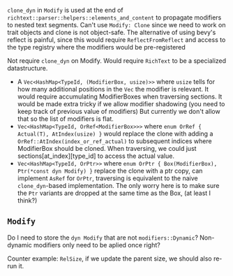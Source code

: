 `clone_dyn` in `Modify` is used at the end of `richtext::parser::helpers::elements_and_content`
to propagate modifiers to nested text segments. Can't use `Modify: Clone`
since we need to work on trait objects and clone is not object-safe.
The alternative of using bevy's reflect is painful, since this would require
`ReflectFromReflect` and access to the type registry where the modifiers would
be pre-registered

Not require `clone_dyn` on Modify. Would require `RichText` to be
a specialized datastructure.

- A `Vec<HashMap<TypeId, (ModifierBox, usize)>>` where `usize` tells for how
  many additional positions in the `Vec` the modifier is relevant.
  It would require accumulating ModifierBoxes when traversing sections.
  It would be made extra tricky if we allow modifier shadowing (you need to
  keep track of previous value of modifiers) But currently we don't allow that
  so the list of modifiers is flat.
- `Vec<HashMap<TypeId, OrRef<ModifierBox>>>` where `enum OrRef { Actual(T), AtIndex(usize) }`
  would replace the clone with adding a `OrRef::AtIndex(index_or_ref_actual)` to
  subsequent indices where ModifierBox should be cloned.
  When traversing, we could just sections[at_index][type_id] to access the actual
  value.
- `Vec<HashMap<TypeId, OrPtr>>` where `enum OrPtr { Box(ModifierBox), Ptr(*const dyn Modify) }`
  replace the clone with a ptr copy, can implement `AsRef` for `OrPtr`, traversing
  is equivalent to the naive `clone_dyn`-based implementation.
  The only worry here is to make sure the `Ptr` variants are dropped at the same time
  as the Box, (at least I think?)

## `Modify`

Do I need to store the `dyn Modify` that are not `modifiers::Dynamic`? Non-dynamic
modifiers only need to be aplied once right?

Counter example: `RelSize`, if we update the parent size, we should also re-run it.
